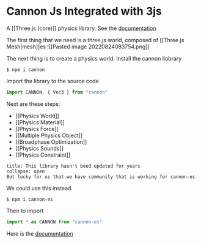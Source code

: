 # Cannon Js Integrated with 3js
A [[Three.js (core)]] physics library. See the [documentation](http://schteppe.github.io/cannon.js/docs/classes/AABB.html)

The first thing that we need is a three,js world, composed of [[Three.js Mesh|mesh]]es
![[Pasted image 20220824083754.png]]

The next thing is to create a physics world. Install the cannon liobrary
```shell
$ npm i cannon
```

Import the library to the source code
```js
import CANNON, { Vec3 } from "cannon"
```

Next are these steps:
- [[Physics World]]
- [[Physics Material]]
- [[Physics Force]]
- [[Multiple Physics Object]]
- [[Broadphase Optimization]]
- [[Physics Sounds]]
- [[Physics Constraint]]

```ad-Danger
title: This library hasn't beed updated for years
collapse: open
But lucky for us that we have community that is working for cannon-es

```

We could use this instead. 
```shell
$ npm i cannon-es
```

Then to import
```js
import * as CANNON from "cannon-es"
```

Here is the [documentation](https://github.com/pmndrs/cannon-es)







